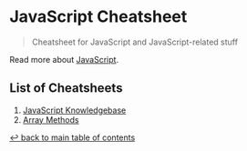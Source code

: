 # JavaScript Cheatsheet
> Cheatsheet for JavaScript and JavaScript-related stuff

Read more about [JavaScript](https://developer.mozilla.org/en-US/docs/Web/JavaScript).

## List of Cheatsheets

1. [JavaScript Knowledgebase](javascript-knowledgebase.md)
1. [Array Methods](array-methods.md)

[↩ back to main table of contents](../README.md#main-table-of-contents)
